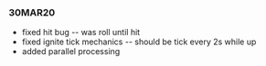 ### 30MAR20
* fixed hit bug -- was roll until hit
* fixed ignite tick mechanics -- should be tick every 2s while up
* added parallel processing
